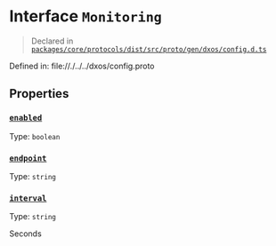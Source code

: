 # Interface `Monitoring`
> Declared in [`packages/core/protocols/dist/src/proto/gen/dxos/config.d.ts`]()

Defined in:
   file://./../../dxos/config.proto
## Properties
### [`enabled`]()
Type: `boolean`
### [`endpoint`]()
Type: `string`
### [`interval`]()
Type: `string`

Seconds